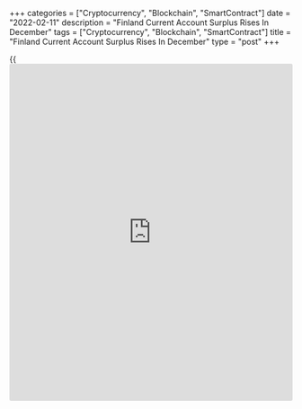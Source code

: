 +++
categories = ["Cryptocurrency", "Blockchain", "SmartContract"]
date = "2022-02-11"
description = "Finland Current Account Surplus Rises In December"
tags = ["Cryptocurrency", "Blockchain", "SmartContract"]
title = "Finland Current Account Surplus Rises In December"
type = "post"
+++

{{<iframe id="large-banner" src="https://www.bounty.group/#slide=19.0" width="100%" height="600" scrolling="no" style="border: 0px solid rgb(216, 221, 230); border-radius: 3px;">}}

Finland's current account surplus increased in December, data from
Statistics Finland showed on Friday.

The current account surplus rose to EUR 1.16 million in December from
EUR 834 million in November.

In the same period last year, the surplus was EUR 1.81 billion.

The goods account in balance of payment [terms](https://www.fintechee.com/terms/) was EUR 0.5 billion in
surplus. The service account was in surplus.

The primary income account was EUR 0.9 billion in surplus, while the
secondary income account was EUR 0.3 billion in deficit.

Data showed that the 12-month moving total of the current account was
EUR 2.3 billion in surplus.

For comments and feedback [contact](https://www.playgroundfx.com/contact/): editorial@rtt[news](https://www.letsplayfx.com/blog/forex-news-website/).com

[Economic News][1]

 **What parts of the world are seeing the best (and worst) economic
performances lately? Click[here][2] to check out our [Econ Scorecard][2]
and find out! See up-to-the-moment [ranking](https://www.playgroundfx.com/blog/crypto-exchange-ranking/)s for the best and worst
performers in [GDP][3], [unemployment rate][4], [inflation][5] and much
more.**

   1. www.rtt[news](https://www.letsplayfx.com/blog/forex-news-website/).com/Content/EconomicNews.aspx
   2. www.rtt[news](https://www.letsplayfx.com/blog/forex-news-website/).com/economic-scorecard/world-rank/retail-sales/highest-performance.aspx
   3. www.rtt[news](https://www.letsplayfx.com/blog/forex-news-website/).com/economic-scorecard/world-rank/GDP/highest-performance.aspx
   4. www.rtt[news](https://www.letsplayfx.com/blog/forex-news-website/).com/economic-scorecard/world-rank/unemployment-rate/lowest-performance.aspx
   5. www.rtt[news](https://www.letsplayfx.com/blog/forex-news-website/).com/economic-scorecard/world-rank/CPI/highest-performance.aspx